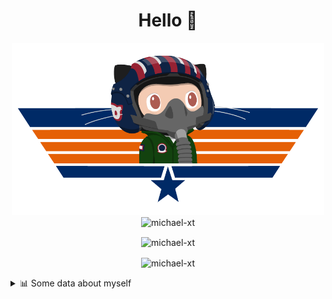 <h1 align="center">Hello 👋</h1>


<p align="center"><img src="https://raw.githubusercontent.com/Michael-xT/Michael-xT/main/.github/topguntocat.png" width=500>
 <br>
<img src="https://komarev.com/ghpvc/?username=michael-xt&style=for-the-badge" alt="michael-xt" /> 
</p>

<p align="center"><img align="center" src="https://github-readme-stats.vercel.app/api/top-langs/?username=michael-xt&layout=compact&theme=dark&show_icons=true" alt="michael-xt" /></p>
<p align="center"><img align="center" src="https://github-readme-stats.vercel.app/api?username=michael-xt&show_icons=true&theme=dark&show_icons=true" alt="michael-xt" /></p>

<details align="left"><summary>📊 Some data about myself</summary>
<p>

<!--START_SECTION:waka-->
![Code Time](http://img.shields.io/badge/Code%20Time-1%2C922%20hrs%2045%20mins-blue)

**🐱 My GitHub Data** 

> 📦 4.2 MB Used in GitHub's Storage 
 > 
> 🏆 14 Contributions in the Year 2024
 > 
> 🚫 Not Opted to Hire
 > 
> 📜 12 Public Repositories 
 > 
> 🔑 31 Private Repositories 
 > 
📅 **I'm Most Productive on Thursday** 

```text
Monday                   136 commits         ████░░░░░░░░░░░░░░░░░░░░░   16.08 % 
Tuesday                  128 commits         ████░░░░░░░░░░░░░░░░░░░░░   15.13 % 
Wednesday                115 commits         ███░░░░░░░░░░░░░░░░░░░░░░   13.59 % 
Thursday                 186 commits         █████░░░░░░░░░░░░░░░░░░░░   21.99 % 
Friday                   75 commits          ██░░░░░░░░░░░░░░░░░░░░░░░   08.87 % 
Saturday                 107 commits         ███░░░░░░░░░░░░░░░░░░░░░░   12.65 % 
Sunday                   99 commits          ███░░░░░░░░░░░░░░░░░░░░░░   11.70 % 
```


📊 **This Week I Spent My Time On** 

```text
🕑︎ Time Zone: Europe/Bucharest

🔥 Editors: 
VS Code                  22 hrs 34 mins      █████████████████████████   100.00 % 

💻 Operating System: 
Mac                      21 hrs 15 mins      ████████████████████████░   94.16 % 
Windows                  1 hr 19 mins        █░░░░░░░░░░░░░░░░░░░░░░░░   05.84 % 
```

**Timeline**

![Lines of Code chart](https://raw.githubusercontent.com/Michael-xT/Michael-xT/main/assets/bar_graph.png)


 Last Updated on 05/06/2024 00:45:21 UTC
<!--END_SECTION:waka-->
</p>
